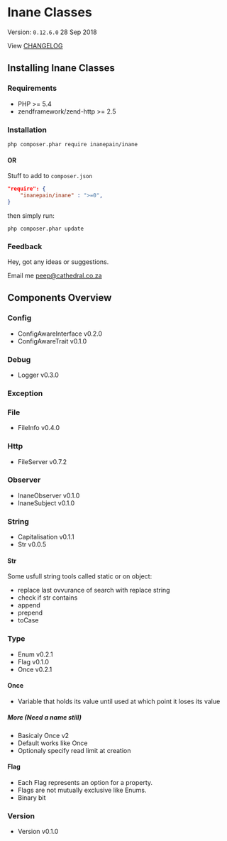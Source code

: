 # Inane Classes

Version: `0.12.6.0` 28 Sep 2018

View [CHANGELOG](CHANGELOG.md)

## Installing Inane Classes

### Requirements

- PHP \>= 5.4
- zendframework/zend-http >= 2.5

### Installation

```shell
php composer.phar require inanepain/inane
```

#### OR

Stuff to add to `composer.json`

```json
"require": {
    "inanepain/inane" : ">=0",
}
```

then simply run:

```shell
php composer.phar update
```

### Feedback

Hey, got any ideas or suggestions.

Email me <peep@cathedral.co.za>

## Components Overview

### Config

- ConfigAwareInterface v0.2.0
- ConfigAwareTrait v0.1.0

### Debug

- Logger v0.3.0

### Exception

### File

- FileInfo v0.4.0

### Http

- FileServer v0.7.2

### Observer

- InaneObserver v0.1.0
- InaneSubject v0.1.0

### String

- Capitalisation v0.1.1
- Str v0.0.5

#### Str

Some usfull string tools called static or on object:

- replace last ovvurance of search with replace string
- check if str contains
- append
- prepend
- toCase

### Type

- Enum v0.2.1
- Flag v0.1.0
- Once v0.2.1

#### Once

- Variable that holds its value until used at which point it loses its value

##### More (Need a name still)

- Basicaly Once v2
- Default works like Once
- Optionaly specify read limit at creation

#### Flag

- Each Flag represents an option for a property.
- Flags are not mutually exclusive like Enums.
- Binary bit

### Version

- Version v0.1.0
